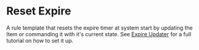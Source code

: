 # Reset Expire
A rule template that resets the expire timer at system start by updating the Item or commanding it with it's current state.
See [Expire Updater](https://community.openhab.org/t/change-expire-4-0-0-0-4-1-0-0/144640) for a full tutorial on how to set it up.